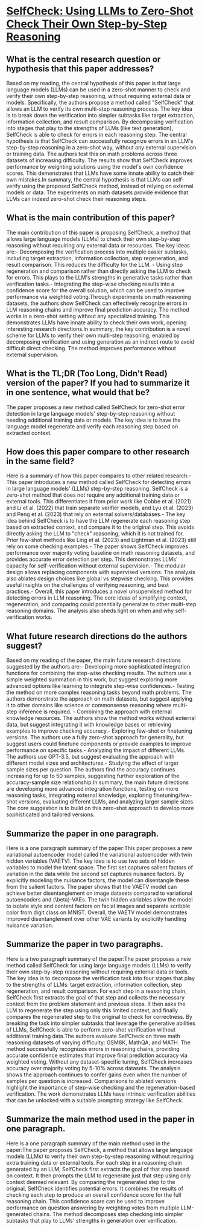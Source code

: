 # [SelfCheck: Using LLMs to Zero-Shot Check Their Own Step-by-Step   Reasoning](https://arxiv.org/abs/2308.00436)

## What is the central research question or hypothesis that this paper addresses?

Based on my reading, the central hypothesis of this paper is that large language models (LLMs) can be used in a zero-shot manner to check and verify their own step-by-step reasoning, without requiring external data or models. Specifically, the authors propose a method called "SelfCheck" that allows an LLM to verify its own multi-step reasoning process. The key idea is to break down the verification into simpler subtasks like target extraction, information collection, and result comparison. By decomposing verification into stages that play to the strengths of LLMs (like text generation), SelfCheck is able to check for errors in each reasoning step. The central hypothesis is that SelfCheck can successfully recognize errors in an LLM's step-by-step reasoning in a zero-shot way, without any external supervision or training data. The authors test this on math problems across three datasets of increasing difficulty. The results show that SelfCheck improves performance by weighting solutions using the model's own confidence scores. This demonstrates that LLMs have some innate ability to catch their own mistakes.In summary, the central hypothesis is that LLMs can self-verify using the proposed SelfCheck method, instead of relying on external models or data. The experiments on math datasets provide evidence that LLMs can indeed zero-shot check their reasoning steps.


## What is the main contribution of this paper?

The main contribution of this paper is proposing SelfCheck, a method that allows large language models (LLMs) to check their own step-by-step reasoning without requiring any external data or resources. The key ideas are:- Decomposing the verification process into multiple easier subtasks, including target extraction, information collection, step regeneration, and result comparison. This reduces the difficulty for the LLM. - Using step regeneration and comparison rather than directly asking the LLM to check for errors. This plays to the LLM's strengths in generative tasks rather than verification tasks.- Integrating the step-wise checking results into a confidence score for the overall solution, which can be used to improve performance via weighted voting.Through experiments on math reasoning datasets, the authors show SelfCheck can effectively recognize errors in LLM reasoning chains and improve final prediction accuracy. The method works in a zero-shot setting without any specialized training. This demonstrates LLMs have innate ability to check their own work, opening interesting research directions.In summary, the key contribution is a novel scheme for LLMs to verify their own multi-step reasoning, enabled by decomposing verification and using generation as an indirect route to avoid difficult direct checking. The method improves performance without external supervision.


## What is the TL;DR (Too Long, Didn't Read) version of the paper? If you had to summarize it in one sentence, what would that be?

The paper proposes a new method called SelfCheck for zero-shot error detection in large language models' step-by-step reasoning without needing additional training data or models. The key idea is to have the language model regenerate and verify each reasoning step based on extracted context.


## How does this paper compare to other research in the same field?

Here is a summary of how this paper compares to other related research:- This paper introduces a new method called SelfCheck for detecting errors in large language models' (LLMs) step-by-step reasoning. SelfCheck is a zero-shot method that does not require any additional training data or external tools. This differentiates it from prior work like Cobbe et al. (2021) and Li et al. (2022) that train separate verifier models, and Lyu et al. (2023) and Peng et al. (2023) that rely on external solvers/databases.- The key idea behind SelfCheck is to have the LLM regenerate each reasoning step based on extracted context, and compare it to the original step. This avoids directly asking the LLM to "check" reasoning, which it is not trained for. Prior few-shot methods like Ling et al. (2023) and Lightman et al. (2023) still rely on some checking examples.- The paper shows SelfCheck improves performance over majority voting baseline on math reasoning datasets, and provides accurate error detection per step. This demonstrates LLMs' capacity for self-verification without external supervision.- The modular design allows replacing components with supervised versions. The analysis also ablates design choices like global vs stepwise checking. This provides useful insights on the challenges of verifying reasoning, and best practices.- Overall, this paper introduces a novel unsupervised method for detecting errors in LLM reasoning. The core ideas of simplifying context, regeneration, and comparing could potentially generalize to other multi-step reasoning domains. The analysis also sheds light on when and why self-verification works.


## What future research directions do the authors suggest?

Based on my reading of the paper, the main future research directions suggested by the authors are:- Developing more sophisticated integration functions for combining the step-wise checking results. The authors use a simple weighted summation in this work, but suggest exploring more advanced options like learning to integrate step-wise confidences.- Testing the method on more complex reasoning tasks beyond math problems. The authors demonstrate the approach on math datasets, but suggest applying it to other domains like science or commonsense reasoning where multi-step inference is required. - Combining the approach with external knowledge resources. The authors show the method works without external data, but suggest integrating it with knowledge bases or retrieving examples to improve checking accuracy.- Exploring few-shot or finetuning versions. The authors use a fully zero-shot approach for generality, but suggest users could finetune components or provide examples to improve performance on specific tasks.- Analyzing the impact of different LLMs. The authors use GPT-3.5, but suggest evaluating the approach with different model sizes and architectures.- Studying the effect of larger sample sizes per question. The authors find the accuracy continues increasing for up to 50 samples, suggesting further exploration of the accuracy-sample size relationship.In summary, the main future directions are developing more advanced integration functions, testing on more reasoning tasks, integrating external knowledge, exploring finetuning/few-shot versions, evaluating different LLMs, and analyzing larger sample sizes. The core suggestion is to build on this zero-shot approach to develop more sophisticated and tailored versions.


## Summarize the paper in one paragraph.

Here is a one paragraph summary of the paper:This paper proposes a new variational autoencoder model called the variational autoencoder with twin hidden variables (VAETV). The key idea is to use two sets of hidden variables to model the latent space. The first set captures salient factors of variation in the data while the second set captures nuisance factors. By explicitly modeling the nuisance factors, the model can disentangle these from the salient factors. The paper shows that the VAETV model can achieve better disentanglement on image datasets compared to variational autoencoders and \(\beta\)-VAEs. The twin hidden variables allow the model to isolate style and content factors on facial images and separate scribble color from digit class on MNIST. Overall, the VAETV model demonstrates improved disentanglement over other VAE variants by explicitly handling nuisance variation.


## Summarize the paper in two paragraphs.

Here is a two paragraph summary of the paper:The paper proposes a new method called SelfCheck for using large language models (LLMs) to verify their own step-by-step reasoning without requiring external data or tools. The key idea is to decompose the verification task into four stages that play to the strengths of LLMs: target extraction, information collection, step regeneration, and result comparison. For each step in a reasoning chain, SelfCheck first extracts the goal of that step and collects the necessary context from the problem statement and previous steps. It then asks the LLM to regenerate the step using only this limited context, and finally compares the regenerated step to the original to check for correctness. By breaking the task into simpler subtasks that leverage the generative abilities of LLMs, SelfCheck is able to perform zero-shot verification without additional training data.The authors evaluate SelfCheck on three math reasoning datasets of varying difficulty: GSM8K, MathQA, and MATH. The method successfully recognizes errors in reasoning chains, providing accurate confidence estimates that improve final prediction accuracy via weighted voting. Without any dataset-specific tuning, SelfCheck increases accuracy over majority voting by 5-10% across datasets. The analysis shows the approach continues to confer gains even when the number of samples per question is increased. Comparisons to ablated versions highlight the importance of step-wise checking and the regeneration-based verification. The work demonstrates LLMs have intrinsic verification abilities that can be unlocked with a suitable prompting strategy like SelfCheck.


## Summarize the main method used in the paper in one paragraph.

Here is a one paragraph summary of the main method used in the paper:The paper proposes SelfCheck, a method that allows large language models (LLMs) to verify their own step-by-step reasoning without requiring extra training data or external tools. For each step in a reasoning chain generated by an LLM, SelfCheck first extracts the goal of that step based on context. It then prompts the LLM to regenerate just that step using only context deemed relevant. By comparing the regenerated step to the original, SelfCheck identifies potential errors. It combines the results of checking each step to produce an overall confidence score for the full reasoning chain. This confidence score can be used to improve performance on question answering by weighting votes from multiple LLM-generated chains. The method decomposes step checking into simpler subtasks that play to LLMs' strengths in generation over verification.
